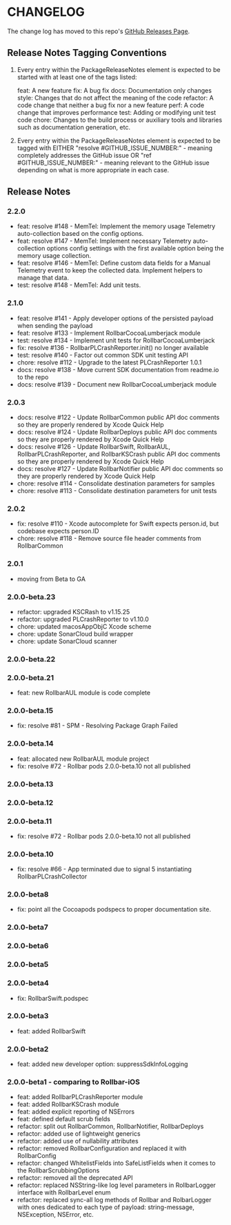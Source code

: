 # CHANGELOG

The change log has moved to this repo's [GitHub Releases Page](https://github.com/rollbar/rollbar-apple/releases).

## Release Notes Tagging Conventions

1. Every entry within the PackageReleaseNotes element is expected to be started with
    at least one of the tags listed:

    feat:     A new feature
    fix:      A bug fix
    docs:     Documentation only changes
    style:    Changes that do not affect the meaning of the code
    refactor: A code change that neither a bug fix nor a new feature
    perf:     A code change that improves performance
    test:     Adding or modifying unit test code
    chore:    Changes to the build process or auxiliary tools and libraries such as documentation generation, etc.

2. Every entry within the PackageReleaseNotes element is expected to be tagged with
    EITHER
    "resolve #GITHUB_ISSUE_NUMBER:" - meaning completely addresses the GitHub issue
    OR
    "ref #GITHUB_ISSUE_NUMBER:" - meaning relevant to the GitHub issue
    depending on what is more appropriate in each case.

## Release Notes

### 2.2.0

- feat: resolve #148 - MemTel: Implement the memory usage Telemetry auto-collection based on the config options.
- feat: resolve #147 - MemTel: Implement necessary Telemetry auto-collection options config settings with the first available option being the memory usage collection.
- feat: resolve #146 - MemTel: Define custom data fields for a Manual Telemetry event to keep the collected data. Implement helpers to manage that data.
- test: resolve #148 - MemTel: Add unit tests.

### 2.1.0

- feat:  resolve #141 - Apply developer options of the persisted payload when sending the payload 
- feat:  resolve #133 - Implement RollbarCocoaLumberjack module
- test:  resolve #134 - Implement unit tests for RollbarCocoaLumberjack
- fix:   resolve #136 - RollbarPLCrashReporter.init() no longer available
- test:  resolve #140 - Factor out common SDK unit testing API
- chore: resolve #112 - Upgrade to the latest PLCrashReporter 1.0.1
- docs:  resolve #138 - Move current SDK documentation from readme.io to the repo
- docs:  resolve #139 - Document new RollbarCocoaLumberjack module

### 2.0.3

- docs:  resolve #122 - Update RollbarCommon public API doc comments so they are properly rendered by Xcode Quick Help
- docs:  resolve #124 - Update RollbarDeploys public API doc comments so they are properly rendered by Xcode Quick Help
- docs:  resolve #126 - Update RollbarSwift, RollbarAUL, RollbarPLCrashReporter, and RollbarKSCrash public API doc comments so they are properly rendered by Xcode Quick Help
- docs:  resolve #127 - Update RollbarNotifier public API doc comments so they are properly rendered by Xcode Quick Help
- chore: resolve #114 - Consolidate destination parameters for samples
- chore: resolve #113 - Consolidate destination parameters for unit tests

### 2.0.2

- fix: resolve #110 - Xcode autocomplete for Swift expects person.id, but codebase expects person.ID
- chore: resolve #118 - Remove source file header comments from RollbarCommon

### 2.0.1

- moving from Beta to GA

### 2.0.0-beta.23

- refactor: upgraded KSCRash to v1.15.25
- refactor: upgraded PLCrashReporter to v1.10.0
- chore: updated macosAppObjC Xcode scheme
- chore: update SonarCloud build wrapper
- chore: update SonarCloud scanner

### 2.0.0-beta.22

### 2.0.0-beta.21

- feat: new RollbarAUL module is code complete

### 2.0.0-beta.15

- fix: resolve #81 - SPM - Resolving Package Graph Failed

### 2.0.0-beta.14

- feat: allocated new RollbarAUL module project
- fix: resolve #72 - Rollbar pods 2.0.0-beta.10 not all published

### 2.0.0-beta.13

### 2.0.0-beta.12

### 2.0.0-beta.11

- fix: resolve #72 - Rollbar pods 2.0.0-beta.10 not all published

### 2.0.0-beta.10

- fix: resolve #66 - App terminated due to signal 5 instantiating RollbarPLCrashCollector

### 2.0.0-beta8

- fix: point all the Cocoapods podspecs to proper documentation site.

### 2.0.0-beta7

### 2.0.0-beta6

### 2.0.0-beta5

### 2.0.0-beta4

- fix: RollbarSwift.podspec

### 2.0.0-beta3

- feat: added RollbarSwift

### 2.0.0-beta2

- feat: added new developer option: suppressSdkInfoLogging

### 2.0.0-beta1 - comparing to Rollbar-iOS

- feat: added RollbarPLCrashReporter module
- feat: added RollbarKSCrash module
- feat: added explicit reporting of NSErrors
- feat: defined default scrub fields
- refactor: split out RollbarCommon, RollbarNotifier, RollbarDeploys
- refactor: added use of lightweight generics
- refactor: added use of nullability attributes
- refactor: removed RollbarConfiguration and replaced it with RollbarConfig
- refactor: changed WhitelistFields into SafeListFields when it comes to the RollbarScrubbingOptions
- refactor: removed all the deprecated API
- refactor: replaced NSString-like log level parameters in RollbarLogger interface with RollbarLevel enum
- refactor: replaced sync-all log methods of Rollbar and RolbarLogger with ones dedicated to each type of payload: string-message, NSException, NSError, etc.
